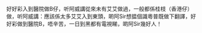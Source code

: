好好彩入到醫院做B仔，听阿威講從來未有艾艾做過，一般都係桂枝（香港仔）做，听阿威講：應該係太多艾艾入到東頭，啲阿Sir想揾個識粵普既做下翻譯，好好彩做到醫院B，唔辛苦，一日到黑都有電視睇，啲阿Sir幾好人！